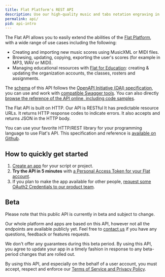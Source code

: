 ```yaml
---
title: Flat Platform's REST API
description: Use our high-quality music and tabs notation engraving in your web sites and blogs with our customizable and interactive HTML Embed.
permalink: api/
pid: api-intro
---
```


The Flat API allows you to easily extend the abilities of the [Flat Platform](https://flat.io), with a wide range of use cases including the following:

* Creating and importing new music scores using MusicXML or MIDI files.
* Browsing, updating, copying, exporting the user's scores (for example in MP3, WAV or MIDI).
* Managing educational resources with [Flat for Education](https://flat.io/edu): creating & updating the organization accounts, the classes, rosters and assignments.

The [schema](https://flat.io/developers/api/reference/swagger.json) of this API follows the [OpenAPI Initiative (OAI) specification](https://www.openapis.org/), you can use and work with [compatible Swagger tools](http://swagger.io/open-source-integrations/). You can also directly [browse the reference of the API online, including code samples](https://flat.io/developers/api/reference/).

The Flat API is built on HTTP. Our API is RESTful It has predictable resource URLs. It returns HTTP response codes to indicate errors. It also accepts and returns JSON in the HTTP body.

You can use your favorite HTTP/REST library for your programming language to use Flat's API. This specification and reference is [available on Github](https://github.com/FlatIO/api-reference).

## How to quickly get started

1. [Create an app](https://flat.io/developers/apps) for your script or project.
2. **Try the API in 5 minutes** with [a Personal Access Token for your Flat account](authentication.html#personal-access-tokens).
3. If you plan to make the app available for other people, [request some OAuth2 Credentials to our product team](https://docs.google.com/forms/d/e/1FAIpQLSeW4sZuUrcBXEtbecJ8xlWL9anbFCsrpHBgc6C48DOE4zuElQ/viewform).

## Beta

Please note that this public API is currently in beta and subject to change.

Our whole platform and apps are based on this API, however not all the endpoints are available publicly yet. Feel free to [contact us](mailto:developers@flat.io) if you have any questions, feedback or features requests.

We don't offer any guarantees during this beta period. By using this API, you agree to update your app in a timely fashion in response to any beta-period changes that are rolled out.

By using this API, and especially on the behalf of a user account, you must accept, respect and enforce our [Terms of Service and Privacy Policy](https://flat.io/legal).
